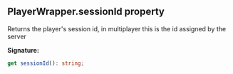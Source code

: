 
## PlayerWrapper.sessionId property

Returns the player's session id, in multiplayer this is the id assigned by the server

**Signature:**

```typescript
get sessionId(): string;
```
